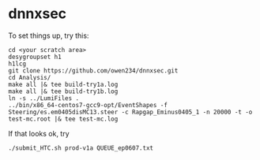 # dnnxsec

To set things up, try this:

```
cd <your scratch area>
desygroupset h1
h1lcg
git clone https://github.com/owen234/dnnxsec.git
cd Analysis/
make all |& tee build-try1a.log
make all |& tee build-try1b.log
ln -s ../LumiFiles .
../bin/x86_64-centos7-gcc9-opt/EventShapes -f Steering/es.em0405disMC13.steer -c Rapgap_Eminus0405_1 -n 20000 -t -o test-mc.root |& tee test-mc.log
```

If that looks ok, try
```
./submit_HTC.sh prod-v1a QUEUE_ep0607.txt
```

